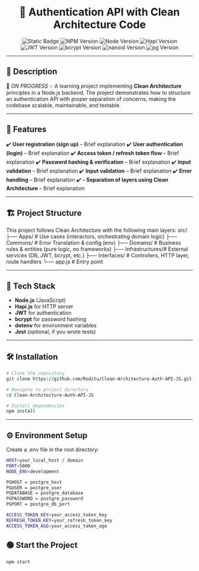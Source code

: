 <h1 align="center">🔐 Authentication API with Clean Architecture Code</h1>

<p align="center">
  <img alt="Static Badge" src="https://img.shields.io/badge/On%20Progress%20-%20orange">
  <img alt="NPM Version" src="https://img.shields.io/badge/npm-v10.8.0-green">
  <img alt="Node Version" src="https://img.shields.io/badge/node-v20.14.0-green">
  <img alt="Hapi Version" src="https://img.shields.io/badge/@hapi/hapi-v21.4.0-green">
  <img alt="JWT Version" src="https://img.shields.io/badge/@hapi/jwt-v3.2.0-yellow">
  <img alt="bcrypt Version" src="https://img.shields.io/badge/bcrypt-v20.14.0-red">
  <img alt="nanoid Version" src="https://img.shields.io/badge/nanoid-v3.3.11-yellow">
  <img alt="pg Version" src="https://img.shields.io/badge/pg-v8.15.6-blue">
</p>

---

## 📌 Description  
🌟 *ON PROGRESS*
💡 A learning project implementing **Clean Architecture** principles in a Node.js backend. 
The project demonstrates how to structure an authentication API with proper separation of concerns, making the codebase scalable, maintainable, and testable.

---

## 🚀 Features  
✔️ **User registration (sign up)** – Brief explanation
✔️ **User authentication (login)** – Brief explanation
✔️ **Access token / refresh token flow** – Brief explanation
✔️ **Password hashing & verification** – Brief explanation
✔️ **Input validation** – Brief explanation
✔️ **Input validation** – Brief explanation
✔️ **Error handling** – Brief explanation
✔️ **- Separation of layers using Clean Architecture** – Brief explanation

---

## 🏗️ Project Structure
This project follows Clean Architecture with the following main layers:
src/
├── Apps/ # Use cases (interactors, orchestrating domain logic)
├── Commons/ # Error Translation & config (env)
├── Domains/ # Business rules & entities (pure logic, no frameworks)
├── Infrastructures/# External services (DB, JWT, bcrypt, etc.)
├── Interfaces/ # Controllers, HTTP layer, route handlers
└── app.js # Entry point

---

## 🧰 Tech Stack
- **Node.js** (JavaScript)
- **Hapi.js** for HTTP server
- **JWT** for authentication
- **bcrypt** for password hashing
- **dotenv** for environment variables
- **Jest** (optional, if you wrote tests)

---

## 🛠️ Installation  
```bash
# Clone the repository
git clone https://github.com/Roditu/Clean-Architecture-Auth-API-JS.git

# Navigate to project directory
cd Clean-Architecture-Auth-API-JS

# Install dependencies
npm install
```

---

## ⚙️ Environment Setup
Create a .env file in the root directory:
```bash
HOST=your_local_host / domain
PORT=5000
NODE_ENV=development

PGHOST = postgre_host
PGUSER = postgre_user
PGDATABASE = postgre_database
PGPASSWORD = postgre_password
PGPORT = postgre_db_port

ACCESS_TOKEN_KEY=your_access_token_key
REFRESH_TOKEN_KEY=your_refresh_token_key
ACCESS_TOKEN_AGE=your_access_taken_age
```

## 🟢 Start the Project
```bash
npm start
```